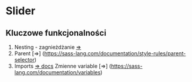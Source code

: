 # Slider

## Kluczowe funkcjonalności

1. Nesting - zagnieżdżanie [=>](https://sass-lang.com/documentation/style-rules#nesting)
2. Parent [=>] (https://sass-lang.com/documentation/style-rules/parent-selector)
3. Imports [=> docs](https://sass-lang.com/documentation/at-rules/import)
   Zmienne variable [=>] (https://sass-lang.com/documentation/variables)
